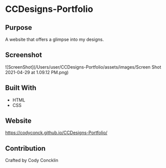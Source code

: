 # CCDesigns-Portfolio

## Purpose
A website that offers a glimpse into my designs. 

## Screenshot
![ScreenShot](/Users/user/CCDesigns-Portfolio/assets/images/Screen Shot 2021-04-29 at 1.09.12 PM.png)

## Built With
* HTML
* CSS

## Website
https://codyconck.github.io/CCDesigns-Portfolio/

## Contribution
Crafted by Cody Concklin

